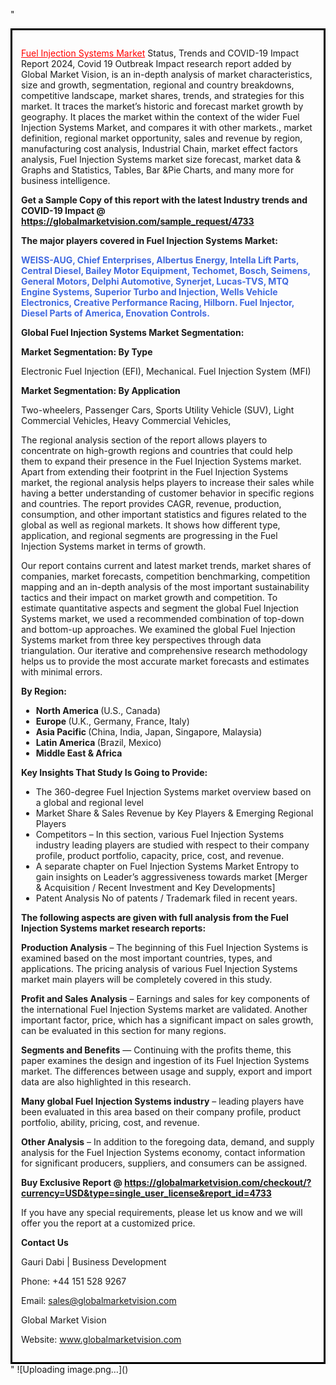 "<div style='border: 3px solid black; padding: 1em;'>

<a style='color: #ff0000;' href='https://globalmarketvision.com/reports/global-fuel-injection-systems-market/4733'>Fuel Injection Systems Market</a> Status, Trends and COVID-19 Impact Report 2024, Covid 19 Outbreak Impact research report added by Global Market Vision, is an in-depth analysis of market characteristics, size and growth, segmentation, regional and country breakdowns, competitive landscape, market shares, trends, and strategies for this market. It traces the market’s historic and forecast market growth by geography. It places the market within the context of the wider Fuel Injection Systems Market, and compares it with other markets., market definition, regional market opportunity, sales and revenue by region, manufacturing cost analysis, Industrial Chain, market effect factors analysis, Fuel Injection Systems market size forecast, market data &amp; Graphs and Statistics, Tables, Bar &amp;Pie Charts, and many more for business intelligence.

<strong>Get a Sample Copy of this report with the latest Industry trends and COVID-19 Impact @</strong><strong> <a style='color: #ff0000;' href='https://globalmarketvision.com/sample_request/4733?utm_source=linkedinPulse&utm_medium=Dhiraj&utm_campaign=Dhiraj'><strong>https://globalmarketvision.com/sample_request/4733 </strong></a></strong>

<strong>The major players covered in Fuel Injection Systems Market:</strong>

<strong style='color: #4169e1;'>WEISS-AUG, Chief Enterprises, Albertus Energy, Intella Lift Parts, Central Diesel, Bailey Motor Equipment, Techomet, Bosch, Seimens, General Motors, Delphi Automotive, Synerjet, Lucas-TVS, MTQ Engine Systems, Superior Turbo and Injection, Wells Vehicle Electronics, Creative Performance Racing, Hilborn. Fuel Injector, Diesel Parts of America, Enovation Controls.

</strong>

<strong>Global Fuel Injection Systems Market Segmentation:</strong>

<strong>Market Segmentation: By Type</strong>

Electronic Fuel Injection (EFI), Mechanical. Fuel Injection System (MFI)

<strong>Market Segmentation: By Application</strong>

Two-wheelers, Passenger Cars, Sports Utility Vehicle (SUV), Light Commercial Vehicles, Heavy Commercial Vehicles,

The regional analysis section of the report allows players to concentrate on high-growth regions and countries that could help them to expand their presence in the Fuel Injection Systems market. Apart from extending their footprint in the Fuel Injection Systems market, the regional analysis helps players to increase their sales while having a better understanding of customer behavior in specific regions and countries. The report provides CAGR, revenue, production, consumption, and other important statistics and figures related to the global as well as regional markets. It shows how different type, application, and regional segments are progressing in the Fuel Injection Systems market in terms of growth.

Our report contains current and latest market trends, market shares of companies, market forecasts, competition benchmarking, competition mapping and an in-depth analysis of the most important sustainability tactics and their impact on market growth and competition. To estimate quantitative aspects and segment the global Fuel Injection Systems market, we used a recommended combination of top-down and bottom-up approaches. We examined the global Fuel Injection Systems market from three key perspectives through data triangulation. Our iterative and comprehensive research methodology helps us to provide the most accurate market forecasts and estimates with minimal errors.

<strong>By Region:</strong>
<ul>
  <li><strong> North America </strong>(U.S., Canada)</li>
  <li><strong> Europe </strong>(U.K., Germany, France, Italy)</li>
  <li><strong> Asia Pacific </strong>(China, India, Japan, Singapore, Malaysia)</li>
  <li><strong> Latin America </strong>(Brazil, Mexico)</li>
  <li><strong> Middle East &amp; Africa</strong></li>
</ul>
<strong>Key Insights That Study Is Going to Provide:</strong>
<ul>
  <li>The 360-degree Fuel Injection Systems market overview based on a global and regional level</li>
  <li>Market Share &amp; Sales Revenue by Key Players &amp; Emerging Regional Players</li>
  <li>Competitors – In this section, various Fuel Injection Systems industry leading players are studied with respect to their company profile, product portfolio, capacity, price, cost, and revenue.</li>
  <li>A separate chapter on Fuel Injection Systems Market Entropy to gain insights on Leader’s aggressiveness towards market [Merger &amp; Acquisition / Recent Investment and Key Developments]</li>
  <li>Patent Analysis No of patents / Trademark filed in recent years.</li>
</ul>
<strong>The following aspects are given with full analysis from the Fuel Injection Systems market research reports:</strong>

<strong>Production Analysis</strong> – The beginning of this Fuel Injection Systems is examined based on the most important countries, types, and applications. The pricing analysis of various Fuel Injection Systems market main players will be completely covered in this study.

<strong>Profit and Sales Analysis</strong> – Earnings and sales for key components of the international Fuel Injection Systems market are validated. Another important factor, price, which has a significant impact on sales growth, can be evaluated in this section for many regions.

<strong>Segments and Benefits</strong> — Continuing with the profits theme, this paper examines the design and ingestion of its Fuel Injection Systems market. The differences between usage and supply, export and import data are also highlighted in this research.

<strong>Many global Fuel Injection Systems industry</strong> – leading players have been evaluated in this area based on their company profile, product portfolio, ability, pricing, cost, and revenue.

<strong>Other Analysis</strong> – In addition to the foregoing data, demand, and supply analysis for the Fuel Injection Systems economy, contact information for significant producers, suppliers, and consumers can be assigned.

<strong>Buy Exclusive Report @</strong><strong> <strong><a style='color: #ff0000;' href='https://globalmarketvision.com/checkout/?currency=USD&type=single_user_license&report_id=4733?utm_source=linkedinPulse&utm_medium=Dhiraj&utm_campaign=Dhiraj'>https://globalmarketvision.com/checkout/?currency=USD&type=single_user_license&report_id=4733</a></strong></strong>

If you have any special requirements, please let us know and we will offer you the report at a customized price.

<strong>Contact Us</strong>

Gauri Dabi | Business Development

Phone: +44 151 528 9267

Email: <a href='mailto:sales@globalmarketvision.com'>sales@globalmarketvision.com</a>

Global Market Vision

Website: <a href='http://www.globalmarketvision.com/'>www.globalmarketvision.com</a>

</div>"
![Uploading image.png…]()
